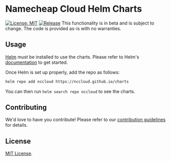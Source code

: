 # Namecheap Cloud Helm Charts

[![License: MIT](https://img.shields.io/badge/License-MIT-brightgreen.svg)](https://opensource.org/licenses/MIT)
[![Release](https://github.com/NCCloud/charts/actions/workflows/release.yaml/badge.svg?branch=main)](https://github.com/NCCloud/charts/actions/workflows/release.yaml)
This functionality is in beta and is subject to change. The code is provided as-is with no warranties.

## Usage

[Helm](https://helm.sh) must be installed to use the charts.
Please refer to Helm's [documentation](https://helm.sh/docs/) to get started.

Once Helm is set up properly, add the repo as follows:

```sh
helm repo add nccloud https://nccloud.github.io/charts
```

You can then run `helm search repo nccloud` to see the charts.

## Contributing

We'd love to have you contribute! Please refer to our [contribution guidelines](CONTRIBUTING.md) for details.

## License

[MIT License](./LICENSE).